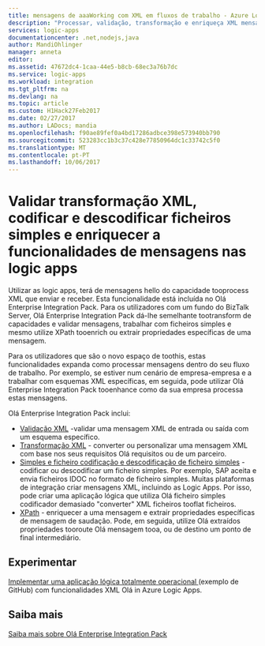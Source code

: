 ```yaml
---
title: mensagens de aaaWorking com XML em fluxos de trabalho - Azure Logic Apps | Microsoft Docs
description: "Processar, validação, transformação e enriqueça XML mensagens as logic apps e a utilização de negócio tooscenarios Olá Enterprise Integration Pack"
services: logic-apps
documentationcenter: .net,nodejs,java
author: MandiOhlinger
manager: anneta
editor: 
ms.assetid: 47672dc4-1caa-44e5-b8cb-68ec3a76b7dc
ms.service: logic-apps
ms.workload: integration
ms.tgt_pltfrm: na
ms.devlang: na
ms.topic: article
ms.custom: H1Hack27Feb2017
ms.date: 02/27/2017
ms.author: LADocs; mandia
ms.openlocfilehash: f90ae89fef0a4bd17286adbce398e573940bb790
ms.sourcegitcommit: 523283cc1b3c37c428e77850964dc1c33742c5f0
ms.translationtype: MT
ms.contentlocale: pt-PT
ms.lasthandoff: 10/06/2017
---
```

# <a name="validate-and-transform-xml-encode-and-decode-flat-files-and-enrich-messages-features-in-logic-apps"></a>Validar transformação XML, codificar e descodificar ficheiros simples e enriquecer a funcionalidades de mensagens nas logic apps

Utilizar as logic apps, terá de mensagens hello do capacidade tooprocess XML que enviar e receber. Esta funcionalidade está incluída no Olá Enterprise Integration Pack. Para os utilizadores com um fundo do BizTalk Server, Olá Enterprise Integration Pack dá-lhe semelhante tootransform de capacidades e validar mensagens, trabalhar com ficheiros simples e mesmo utilize XPath tooenrich ou extrair propriedades específicas de uma mensagem. 

Para os utilizadores que são o novo espaço de toothis, estas funcionalidades expanda como processar mensagens dentro do seu fluxo de trabalho. Por exemplo, se estiver num cenário de empresa-empresa e a trabalhar com esquemas XML específicas, em seguida, pode utilizar Olá Enterprise Integration Pack tooenhance como da sua empresa processa estas mensagens. 

Olá Enterprise Integration Pack inclui: 

* [Validação XML](logic-apps-enterprise-integration-xml-validation.md "Saiba mais sobre a validação de mensagem XML") -validar uma mensagem XML de entrada ou saída com um esquema específico.
* [Transformação XML](../logic-apps/logic-apps-enterprise-integration-transform.md "Saiba mais sobre transformações de mensagem XML e mapas") - converter ou personalizar uma mensagem XML com base nos seus requisitos Olá requisitos ou de um parceiro.
* [Simples e ficheiro codificação e descodificação de ficheiro simples](logic-apps-enterprise-integration-flatfile.md "Saiba mais sobre o ficheiro simples codificação/descodificação") - codificar ou descodificar um ficheiro simples. Por exemplo, SAP aceita e envia ficheiros IDOC no formato de ficheiro simples. Muitas plataformas de integração criar mensagens XML, incluindo as Logic Apps. Por isso, pode criar uma aplicação lógica que utiliza Olá ficheiro simples codificador demasiado "converter" XML ficheiros tooflat ficheiros. 
* [XPath](https://msdn.microsoft.com/library/mt643789.aspx) - enriquecer a uma mensagem e extrair propriedades específicas de mensagem de saudação. Pode, em seguida, utilize Olá extraídos propriedades tooroute Olá mensagem tooa, ou de destino um ponto de final intermediário.

## <a name="try-it-out"></a>Experimentar
[Implementar uma aplicação lógica totalmente operacional ](https://github.com/Azure/azure-quickstart-templates/tree/master/201-logic-app-veter-pipeline) (exemplo de GitHub) com funcionalidades XML Olá in Azure Logic Apps.

## <a name="learn-more"></a>Saiba mais
[Saiba mais sobre Olá Enterprise Integration Pack](../logic-apps/logic-apps-enterprise-integration-overview.md "Saiba mais sobre o pacote de integração do Enterprise")
